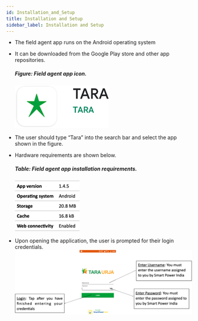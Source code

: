 ```yaml
---
id: Installation_and_Setup
title: Installation and Setup
sidebar_label: Installation and Setup
---
```


* The field agent app runs on the Android operating system
* It can be downloaded from the Google Play store and other app repositories.

	##### Figure: Field agent app icon.
	![Field agent app icon](./assets/3.1_AppIcon.png)

* The user should type “Tara” into the search bar and select the app shown in the figure.
* Hardware requirements are shown below.

	##### Table: Field agent app installation requirements.
	![Field agent app installation requirements](./assets/3.2_HardwareReq.png)

* Upon opening the application, the user is prompted for their login credentials.
	![Set Up Prompt](./assets/3.3_SetUpPrompt.png)

